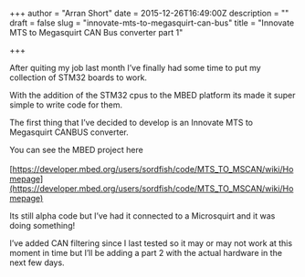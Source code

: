 +++
author = "Arran Short"
date = 2015-12-26T16:49:00Z
description = ""
draft = false
slug = "innovate-mts-to-megasquirt-can-bus"
title = "Innovate MTS to Megasquirt CAN Bus converter part 1"

+++


After quiting my job last month I’ve finally had some time to put my collection of STM32 boards to work.

With the addition of the STM32 cpus to the MBED platform its made it super simple to write code for them.

The first thing that I’ve decided to develop is an Innovate MTS to Megasquirt CANBUS converter.

You can see the MBED project here  
[  
](https://www.blogger.com/goog_2034459118) [https://developer.mbed.org/users/sordfish/code/MTS_TO_MSCAN/wiki/Homepage](https://developer.mbed.org/users/sordfish/code/MTS_TO_MSCAN/wiki/Homepage)

Its still alpha code but I’ve had it connected to a Microsquirt and it was doing something!

I’ve added CAN filtering since I last tested so it may or may not work at this moment in time but I’ll be adding a part 2 with the actual hardware in the next few days.

